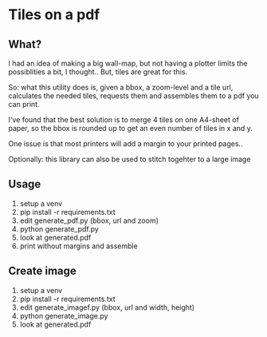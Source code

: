 Tiles on a pdf
==============

What?
-----
I had an idea of making a big wall-map, but not having a plotter limits
the possiblities a bit, I thought.. But, tiles are great for this.

So: what this utility does is, given a bbox, a zoom-level and a tile
url, calculates the needed tiles, requests them and assembles them to a
pdf you can print.

I've found that the best solution is to merge 4 tiles on one A4-sheet of
paper, so the bbox is rounded up to get an even number of tiles in x and y.

One issue is that most printers will add a margin to your printed pages..

Optionally: this library can also be used to stitch togehter to a large image

Usage
-----
1. setup a venv
2. pip install -r requirements.txt
3. edit generate_pdf.py (bbox, url and zoom)
4. python generate_pdf.py
5. look at generated.pdf
6. print without margins and assemble


Create image
------------
1. setup a venv
2. pip install -r requirements.txt
3. edit generate_imagef.py (bbox, url and width, height)
4. python generate_image.py
5. look at generated.pdf